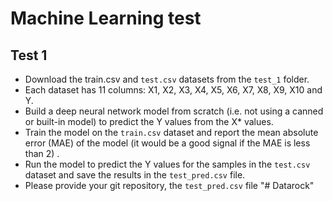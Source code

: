 # Machine Learning test

## Test 1
- Download the train.csv and `test.csv` datasets from the `test_1` folder.
- Each dataset has 11 columns: X1, X2, X3, X4, X5, X6, X7, X8, X9, X10 and Y.
- Build a deep neural network model from scratch (i.e. not using a canned or built-in model) to predict the Y values from the X* values.
- Train the model on the `train.csv` dataset and report the mean absolute error (MAE) of the model (it would be a good signal if the MAE is less than 2) .
- Run the model to predict the Y values for the samples in the `test.csv` dataset and save the results in the `test_pred.csv` file.
- Please provide your git repository, the `test_pred.csv` file 
"# Datarock" 
